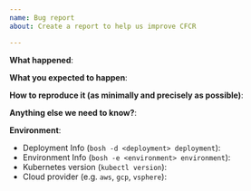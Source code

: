 ```yaml
---
name: Bug report
about: Create a report to help us improve CFCR

---
```


<!--
This form is for bug reports ONLY!

If you're looking for Kubernetes-specific help check [Stack Overflow](https://stackoverflow.com/questions/tagged/kubernetes)
and the [troubleshooting guide](https://kubernetes.io/docs/tasks/debug-application-cluster/troubleshooting/).
-->

**What happened**:

**What you expected to happen**:

**How to reproduce it (as minimally and precisely as possible)**:


**Anything else we need to know?**:

**Environment**:
- Deployment Info (`bosh -d <deployment> deployment`):
- Environment Info (`bosh -e <environment> environment`):
- Kubernetes version (`kubectl version`):
- Cloud provider (e.g. `aws`, `gcp`, `vsphere`):
